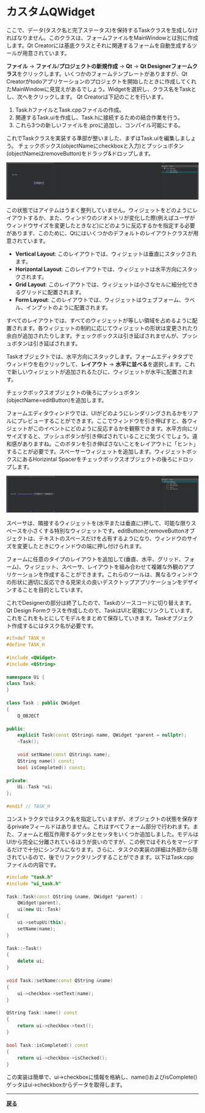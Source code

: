 # カスタムQWidget

ここで、データ(タスク名と完了ステータス)を保持するTaskクラスを生成しなければなりません。このクラスは、フォームファイルをMainWindowとは別に作成します。Qt Creatorには基底クラスとそれに関連するフォームを自動生成するツールが用意されています。

**ファイル** → **ファイル**/**プロジェクトの新規作成** → **Qt** → **Qt Designerフォームクラス**をクリックします。いくつかのフォームテンプレートがありますが、Qt Creatorがtodoアプリケーションのプロジェクトを開始したときに作成してくれたMainWindowに見覚えがあるでしょう。Widgetを選択し、クラス名をTaskとし、次へをクリックします。
Qt Creatorは下記のことを行います。

1. Task.hファイルとTask.cppファイルの作成。
2. 関連するTask.uiを作成し、Task.hに接続するための結合作業を行う。
3. これら3つの新しいファイルを.proに追加し、コンパイル可能にする。

これでTaskクラスを実装する準部が整いました、まずはTask.uiを編集しましょう。
チェックボックス(objectNameにcheckboxと入力)とプッシュボタン(objectNameはremoveButton)をドラッグ&ドロップします。

![labelとpushButton配置](img/7.png)

この状態ではアイテムはうまく整列していません。ウィジェットをどのようにレイアウトするか、また、ウィンドウのジオメトリが変化した際(例えばユーザがウィンドウサイズを変更したときなど)にどのように反応するかを指定する必要があります、このために、Qtにはいくつかのデフォルトのレイアウトクラスが用意されています。

* **Vertical Layout**: このレイアウトでは、ウィジェットは垂直にスタックされます。
* **Horizontal Layout**: このレイアウトでは、ウィジェットは水平方向にスタックされます。
* **Grid Layout**: このレイアウトでは、ウィジェットは小さなセルに細分化できるグリッドに配置されます。
* **Form Layout**: このレイアウトでは、ウィジェットはウェブフォーム、ラベル、インプットのように配置されます。

すべてのレイアウトでは、すべてのウィジェットが等しい領域を占めるように配置されます。各ウィジェットの制約に応じてウィジェットの形状は変更されたり余白が追加されたりします。チェックボックスは引き延ばされませんが、プッシュボタンは引き延ばされます。

Taskオブジェクトでは、水平方向にスタックします。フォームエディタタブでウィンドウを右クリックして、**レイアウト** → **水平に並べる**を選択します。これで新しいウィジェットが追加されるたびに、ウィジェットが水平に配置されます。

チェックボックスオブジェクトの後ろにプッシュボタン(objectName=editButton)を追加します。

フォームエディタウィンドウでは、UIがどのようにレンダリングされるかをリアルにプレビューすることができます。ここでウィンドウを引き伸ばすと、各ウィジェットがこのイベントにどのように反応するかを観察できます。水平方向にリサイズすると、プッシュボタンが引き伸ばされていることに気づくでしょう。違和感がありますね。このボタンを引き伸ばさないことをレイアウトに「ヒント」することが必要です。スペーサーウィジェットを追加します。ウィジェットボックスにあるHorizintal Spacerをチェックボックスオブジェクトの後ろにドロップします。

![Horizontal Spacer](img/8.png)

スペーサは、隣接するウィジェットを(水平または垂直に)押して、可能な限りスペースを小さくする特別なウィジェットです。editButtonとremoveButtonオブジェクトは、テキストのスペースだけを占有するようになり、ウィンドウのサイズを変更したときにウィンドウの端に押し付けられます。

フォームに任意のタイプのレイアウトを追加して(垂直、水平、グリッド、フォーム)、ウィジェット、スペーサ、レイアウトを組み合わせて複雑な外観のアプリケーションを作成することができます。これらのツールは、異なるウィンドウの形状に適切に反応できる見栄えの良いデスクトップアプリケーションをデザインすることを目的としています。

これでDesignerの部分は終了したので、Taskのソースコードに切り替えます。Qt Design Formクラスを作成したので、TaskはUIと密接にリンクしています。これをこれをもとにしてモデルをまとめて保存していきます。Taskオブジェクト作成するにはタスク名が必要です。

```C++
#ifndef TASK_H
#define TASK_H

#include <QWidget>
#include <QString>

namespace Ui {
class Task;
}

class Task : public QWidget
{
    Q_OBJECT

public:
    explicit Task(const QString& name, QWidget *parent = nullptr);
    ~Task();
    
    void setName(const QString& name);
    QString name() const;
    bool isCompleted() const;
    
private:
    Ui::Task *ui;
};

#endif // TASK_H
```
コンストラクタではタスク名を指定していますが、オブジェクトの状態を保存するprivateフィールドはありません。これはすべてフォーム部分で行われます。また、フォームと相互作用するゲッタとセッタをいくつか追加しました。モデルはUIから完全に分離されているほうが良いのですが、この例ではそれらをマージするだけで十分にシンプルになります。さらに、タスクの実装の詳細は外部から隠されているので、後でリファクタリングすることができます。以下はTask.cppファイルの内容です。

```C++
#include "task.h"
#include "ui_task.h"

Task::Task(const QString &name, QWidget *parent) :
    QWidget(parent),
    ui(new Ui::Task)
{
    ui->setupUi(this);
    setName(name);
}

Task::~Task()
{
    delete ui;
}

void Task::setName(const QString &name)
{
    ui->checkbox->setText(name);
}

QString Task::name() const
{
    return ui->checkbox->text();
}

bool Task::isCompleted() const
{
    return ui->checkbox->isChecked();
}
```

この実装は簡単で、ui->checkboxに情報を格納し、name()およびisComplete()ゲッタはui->checkboxからデータを取得します。

***
**[戻る](../index.html)**
